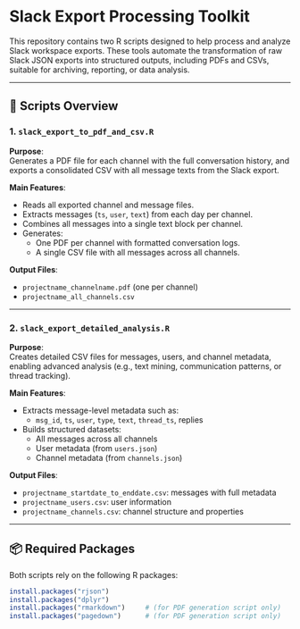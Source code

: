 # Slack Export Processing Toolkit

This repository contains two R scripts designed to help process and analyze Slack workspace exports. These tools automate the transformation of raw Slack JSON exports into structured outputs, including PDFs and CSVs, suitable for archiving, reporting, or data analysis.

---

## 📁 Scripts Overview

### 1. `slack_export_to_pdf_and_csv.R`

**Purpose**:  
Generates a PDF file for each channel with the full conversation history, and exports a consolidated CSV with all message texts from the Slack export.

**Main Features**:
- Reads all exported channel and message files.
- Extracts messages (`ts`, `user`, `text`) from each day per channel.
- Combines all messages into a single text block per channel.
- Generates:
  - One PDF per channel with formatted conversation logs.
  - A single CSV file with all messages across all channels.

**Output Files**:
- `projectname_channelname.pdf` (one per channel)
- `projectname_all_channels.csv`

---

### 2. `slack_export_detailed_analysis.R`

**Purpose**:  
Creates detailed CSV files for messages, users, and channel metadata, enabling advanced analysis (e.g., text mining, communication patterns, or thread tracking).

**Main Features**:
- Extracts message-level metadata such as:
  - `msg_id`, `ts`, `user`, `type`, `text`, `thread_ts`, replies
- Builds structured datasets:
  - All messages across all channels
  - User metadata (from `users.json`)
  - Channel metadata (from `channels.json`)

**Output Files**:
- `projectname_startdate_to_enddate.csv`: messages with full metadata
- `projectname_users.csv`: user information
- `projectname_channels.csv`: channel structure and properties

---

## 📦 Required Packages

Both scripts rely on the following R packages:

```r
install.packages("rjson")
install.packages("dplyr")
install.packages("rmarkdown")     # (for PDF generation script only)
install.packages("pagedown")      # (for PDF generation script only)
